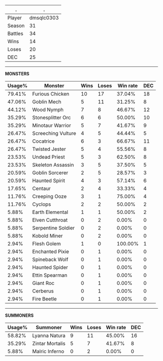 .|.
|-|-
Player|dmsqlc0303
Season|31
Battles|34
Wins|14
Loses|20
DEC|25

---
**MONSTERS**

Usage%|Monster|Wins|Loses|Win rate|DEC|
-|-|-|-|-|-|
79.41%|Furious Chicken|10|17|37.04%|18|
47.06%|Goblin Mech|5|11|31.25%|8|
44.12%|Wood Nymph|7|8|46.67%|12|
35.29%|Stonesplitter Orc|6|6|50.00%|10|
35.29%|Minotaur Warrior|5|7|41.67%|9|
26.47%|Screeching Vulture|4|5|44.44%|5|
26.47%|Cocatrice|6|3|66.67%|11|
26.47%|Twisted Jester|5|4|55.56%|8|
23.53%|Undead Priest|5|3|62.50%|8|
23.53%|Skeleton Assassin|3|5|37.50%|5|
20.59%|Goblin Sorcerer|2|5|28.57%|3|
20.59%|Haunted Spirit|4|3|57.14%|6|
17.65%|Centaur|2|4|33.33%|4|
11.76%|Creeping Ooze|3|1|75.00%|4|
11.76%|Cyclops|2|2|50.00%|2|
5.88%|Earth Elemental|1|1|50.00%|2|
5.88%|Elven Cutthroat|0|2|0.00%|0|
5.88%|Serpentine Soldier|0|2|0.00%|0|
5.88%|Kobold Miner|0|2|0.00%|0|
2.94%|Flesh Golem|1|0|100.00%|1|
2.94%|Enchanted Pixie|0|1|0.00%|0|
2.94%|Spineback Wolf|0|1|0.00%|0|
2.94%|Haunted Spider|0|1|0.00%|0|
2.94%|Ettin Spearman|0|1|0.00%|0|
2.94%|Giant Roc|0|1|0.00%|0|
2.94%|Cerberus|0|1|0.00%|0|
2.94%|Fire Beetle|0|1|0.00%|0|

---
**SUMMONERS**

Usage%|Summoner|Wins|Loses|Win rate|DEC|
-|-|-|-|-|-|
58.82%|Lyanna Natura|9|11|45.00%|16|
35.29%|Zintar Mortalis|5|7|41.67%|8|
5.88%|Malric Inferno|0|2|0.00%|0|
